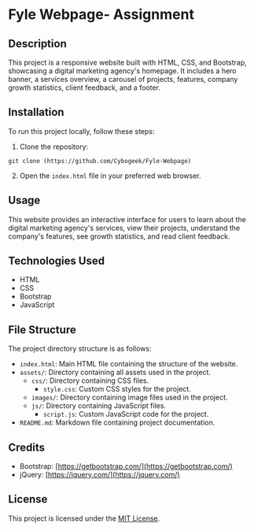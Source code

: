 # Fyle Webpage- Assignment

## Description

This project is a responsive website built with HTML, CSS, and Bootstrap, showcasing a digital marketing agency's homepage. It includes a hero banner, a services overview, a carousel of projects, features, company growth statistics, client feedback, and a footer.

## Installation

To run this project locally, follow these steps:

1. Clone the repository:

```
git clone (https://github.com/Cybogeek/Fyle-Webpage)
```

2. Open the `index.html` file in your preferred web browser.

## Usage

This website provides an interactive interface for users to learn about the digital marketing agency's services, view their projects, understand the company's features, see growth statistics, and read client feedback.

## Technologies Used

- HTML
- CSS
- Bootstrap
- JavaScript

## File Structure

The project directory structure is as follows:

- `index.html`: Main HTML file containing the structure of the website.
- `assets/`: Directory containing all assets used in the project.
  - `css/`: Directory containing CSS files.
    - `style.css`: Custom CSS styles for the project.
  - `images/`: Directory containing image files used in the project.
  - `js/`: Directory containing JavaScript files.
    - `script.js`: Custom JavaScript code for the project.
- `README.md`: Markdown file containing project documentation.

## Credits

- Bootstrap: [https://getbootstrap.com/](https://getbootstrap.com/)
- jQuery: [https://jquery.com/](https://jquery.com/)

## License

This project is licensed under the [MIT License](LICENSE).
